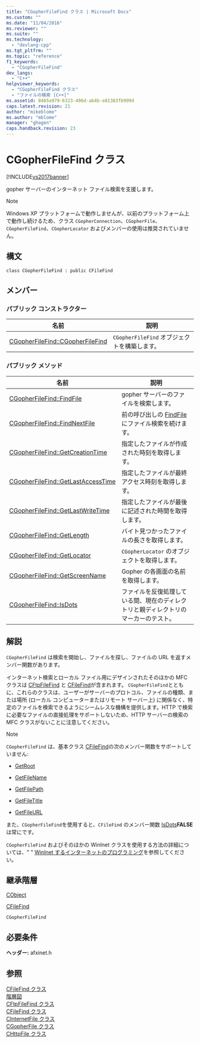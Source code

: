 ```yaml
---
title: "CGopherFileFind クラス | Microsoft Docs"
ms.custom: ""
ms.date: "11/04/2016"
ms.reviewer: ""
ms.suite: ""
ms.technology: 
  - "devlang-cpp"
ms.tgt_pltfrm: ""
ms.topic: "reference"
f1_keywords: 
  - "CGopherFileFind"
dev_langs: 
  - "C++"
helpviewer_keywords: 
  - "CGopherFileFind クラス"
  - "ファイルの検索 [C++]"
ms.assetid: 8465a979-6323-496d-ab4b-e81383fb999d
caps.latest.revision: 21
author: "mikeblome"
ms.author: "mblome"
manager: "ghogen"
caps.handback.revision: 23
---
```

# CGopherFileFind クラス
[!INCLUDE[vs2017banner](../../assembler/inline/includes/vs2017banner.md)]

gopher サーバーのインターネット ファイル検索を支援します。  
  
> [!NOTE]
>  Windows XP プラットフォームで動作しませんが、以前のプラットフォーム上で動作し続けるため、クラス `CGopherConnection`、`CGopherFile`、`CGopherFileFind`、`CGopherLocator` およびメンバーの使用は推奨されていません。  
  
## 構文  
  
```  
class CGopherFileFind : public CFileFind  
```  
  
## メンバー  
  
### パブリック コンストラクター  
  
|名前|説明|  
|--------|--------|  
|[CGopherFileFind::CGopherFileFind](../Topic/CGopherFileFind::CGopherFileFind.md)|`CGopherFileFind` オブジェクトを構築します。|  
  
### パブリック メソッド  
  
|名前|説明|  
|--------|--------|  
|[CGopherFileFind::FindFile](../Topic/CGopherFileFind::FindFile.md)|gopher サーバーのファイルを検索します。|  
|[CGopherFileFind::FindNextFile](../Topic/CGopherFileFind::FindNextFile.md)|前の呼び出しの [FindFile](../Topic/CGopherFileFind::FindFile.md)にファイル検索を続けます。|  
|[CGopherFileFind::GetCreationTime](../Topic/CGopherFileFind::GetCreationTime.md)|指定したファイルが作成された時刻を取得します。|  
|[CGopherFileFind::GetLastAccessTime](../Topic/CGopherFileFind::GetLastAccessTime.md)|指定したファイルが最終アクセス時刻を取得します。|  
|[CGopherFileFind::GetLastWriteTime](../Topic/CGopherFileFind::GetLastWriteTime.md)|指定したファイルが最後に記述された時間を取得します。|  
|[CGopherFileFind::GetLength](../Topic/CGopherFileFind::GetLength.md)|バイト見つかったファイルの長さを取得します。|  
|[CGopherFileFind::GetLocator](../Topic/CGopherFileFind::GetLocator.md)|`CGopherLocator` のオブジェクトを取得します。|  
|[CGopherFileFind::GetScreenName](../Topic/CGopherFileFind::GetScreenName.md)|Gopher の各画面の名前を取得します。|  
|[CGopherFileFind::IsDots](../Topic/CGopherFileFind::IsDots.md)|ファイルを反復処理している間、現在のディレクトリと親ディレクトリのマーカーのテスト。|  
  
## 解説  
 `CGopherFileFind` は検索を開始し、ファイルを探し、ファイルの URL を返すメンバー関数があります。  
  
 インターネット検索とローカル ファイル用にデザインされたそのほかの MFC クラスは [CFtpFileFind](../Topic/CFtpFileFind%20Class.md) と [CFileFind](../../mfc/reference/cfilefind-class.md)が含まれます。  `CGopherFileFind`とともに、これらのクラスは、ユーザーがサーバーのプロトコル、ファイルの種類、または場所 \(ローカル コンピューターまたはリモート サーバー上\) に関係なく、特定のファイルを検索できるようにシームレスな機構を提供します。HTTP で検索に必要なファイルの直接処理をサポートしないため、HTTP サーバーの検索の MFC クラスがないことに注意してください。  
  
> [!NOTE]
>  `CGopherFileFind` は、基本クラス [CFileFind](../../mfc/reference/cfilefind-class.md)の次のメンバー関数をサポートしていません:  
  
-   [GetRoot](../Topic/CFileFind::GetRoot.md)  
  
-   [GetFileName](../Topic/CFileFind::GetFileName.md)  
  
-   [GetFilePath](../Topic/CFileFind::GetFilePath.md)  
  
-   [GetFileTitle](../Topic/CFileFind::GetFileTitle.md)  
  
-   [GetFileURL](../Topic/CFileFind::GetFileURL.md)  
  
 また、`CGopherFileFind`を使用すると、`CFileFind` のメンバー関数 [IsDots](../Topic/CFileFind::IsDots.md)**FALSE**は常にです。  
  
 `CGopherFileFind` およびそのほかの WinInet クラスを使用する方法の詳細については、" " [WinInet するインターネットのプログラミング](../../mfc/win32-internet-extensions-wininet.md)を参照してください。  
  
## 継承階層  
 [CObject](../Topic/CObject%20Class.md)  
  
 [CFileFind](../../mfc/reference/cfilefind-class.md)  
  
 `CGopherFileFind`  
  
## 必要条件  
 **ヘッダー:** afxinet.h  
  
## 参照  
 [CFileFind クラス](../../mfc/reference/cfilefind-class.md)   
 [階層図](../../mfc/hierarchy-chart.md)   
 [CFtpFileFind クラス](../Topic/CFtpFileFind%20Class.md)   
 [CFileFind クラス](../../mfc/reference/cfilefind-class.md)   
 [CInternetFile クラス](../../mfc/reference/cinternetfile-class.md)   
 [CGopherFile クラス](../../mfc/reference/cgopherfile-class.md)   
 [CHttpFile クラス](../Topic/CHttpFile%20Class.md)